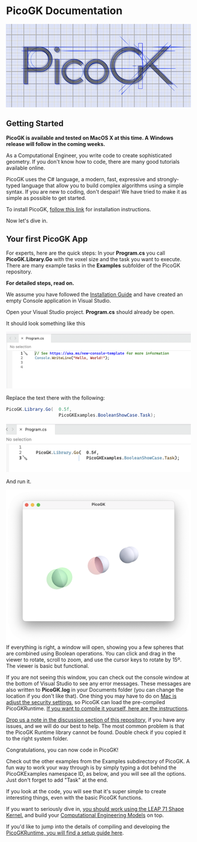 # PicoGK Documentation

![PicoGKSketched](images/PicoGKSketched.jpg)

## Getting Started

**PicoGK is available and tested on MacOS X at this time. A Windows release will follow in the coming weeks.**

As a Computational Engineer, you write code to create sophisticated geometry. If you don't know how to code, there are many good tutorials available online. 

PicoGK uses the C# language, a modern, fast, expressive and strongly-typed language that allow you to build complex algorithms using a simple syntax. If you are new to coding, don't despair! We have tried to make it as simple as possible to get started.

To install PicoGK, [follow this link](installation.md) for installation instructions.

Now let's dive in.

## Your first PicoGK App

For experts, here are the quick steps: In your **Program.cs** you call **PicoGK.Library.Go** with the voxel size and the task you want to execute. There are many example tasks in the **Examples** subfolder of the PicoGK repository.

**For detailed steps, read on.**

We assume you have followed the [Installation Guide](installation.md) and have created an empty Console application in Visual Studio.

Open your Visual Studio project. **Program.cs** should already be open.

It should look something like this

<img src="images/image-20231014161615187.png" alt="image-20231014161615187" style="zoom:50%;" />

Replace the text there with the following:

```c#
PicoGK.Library.Go(  0.5f, 
                  	PicoGKExamples.BooleanShowCase.Task);
```

<img src="images/image-20231014184822502.png" alt="image-20231014184822502" style="zoom:50%;" />

And run it.

![image-20231014184919894](images/image-20231014184919894.png)If everything is right, a window will open, showing you a few spheres that are combined using Boolean operations. You can click and drag in the viewer to rotate, scroll to zoom, and use the cursor keys to rotate by 15º. The viewer is basic but functional.

If you are not seeing this window, you can check out the console window at the bottom of Visual Studio to see any error messages. These messages are also written to **PicoGK.log** in your Documents folder (you can change the location if you don't like that). One thing you may have to do on [Mac is adjust the security settings](../Runtime/README.md), so PicoGK can load the pre-compiled PicoGKRuntime. [If you want to compile it yourself, here are the instructions](Compiling_PicoGKRuntime.md).

[Drop us a note in the discussion section of this repository](https://github.com/leap71/PicoGK/discussions), if you have any issues, and we will do our best to help. The most common problem is that the PicoGK Runtime library cannot be found. Double check if you copied it to the right system folder.

Congratulations, you can now code in PicoGK!

Check out the other examples from the Examples subdirectory of PicoGK. A fun way to work your way through is by simply typing a dot behind the PicoGKExamples namespace ID, as below, and you will see all the options. Just don't forget to add "Task" at the end.

If you look at the code, you will see that it's super simple to create interesting things, even with the basic PicoGK functions.

If you want to seriously dive in, [you should work using the LEAP 71 Shape Kernel.](https://github.com/leap71/LEAP71ShapeKernel) and build your [Computational Engineering Models](https://leap71.com/computationalengineering/) on top.

If you'd like to jump into the details of compiling and developing the [PicoGKRuntime, you will find a setup guide here](Compiling_PicoGKRuntime.md).
